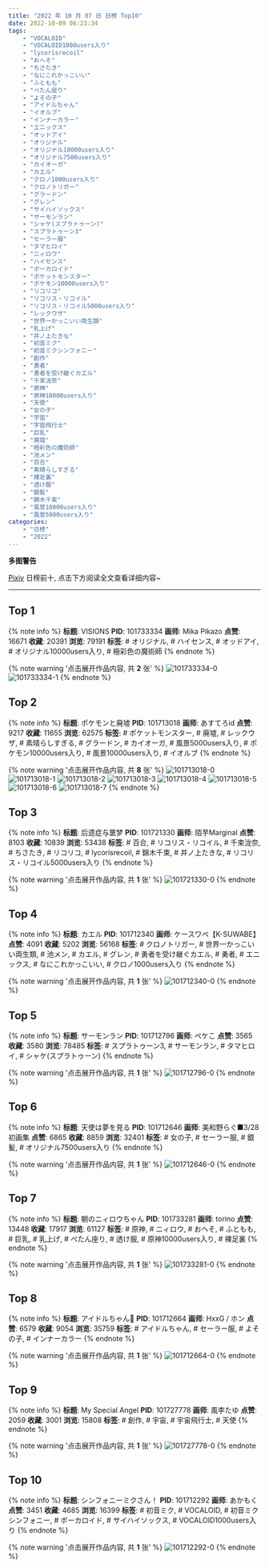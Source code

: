 ```yaml
---
title: "2022 年 10 月 07 日 日榜 Top10"
date: 2022-10-09 06:23:34
tags:
    - "VOCALOID"
    - "VOCALOID1000users入り"
    - "lycorisrecoil"
    - "おへそ"
    - "ちさたき"
    - "なにこれかっこいい"
    - "ふともも"
    - "ぺたん座り"
    - "よその子"
    - "アイドルちゃん"
    - "イオルブ"
    - "インナーカラー"
    - "エニックス"
    - "オッドアイ"
    - "オリジナル"
    - "オリジナル10000users入り"
    - "オリジナル7500users入り"
    - "カイオーガ"
    - "カエル"
    - "クロノ1000users入り"
    - "クロノトリガー"
    - "グラードン"
    - "グレン"
    - "サイハイソックス"
    - "サーモンラン"
    - "シャケ(スプラトゥーン)"
    - "スプラトゥーン3"
    - "セーラー服"
    - "タマヒロイ"
    - "ニィロウ"
    - "ハイセンス"
    - "ボーカロイド"
    - "ポケットモンスター"
    - "ポケモン10000users入り"
    - "リコリコ"
    - "リコリス・リコイル"
    - "リコリス・リコイル5000users入り"
    - "レックウザ"
    - "世界一かっこいい両生類"
    - "乳上げ"
    - "井ノ上たきな"
    - "初音ミク"
    - "初音ミクシンフォニー"
    - "創作"
    - "勇者"
    - "勇者を受け継ぐカエル"
    - "千束泷奈"
    - "原神"
    - "原神10000users入り"
    - "天使"
    - "女の子"
    - "宇宙"
    - "宇宙飛行士"
    - "巨乳"
    - "廃墟"
    - "極彩色の魔術師"
    - "池メン"
    - "百合"
    - "素晴らしすぎる"
    - "裸足裏"
    - "透け服"
    - "銀髪"
    - "錦木千束"
    - "風景10000users入り"
    - "風景5000users入り"
categories:
    - "日榜"
    - "2022"
---
```


<i class="fa fa-triangle-exclamation"></i>**多图警告**<i class="fa fa-triangle-exclamation"></i>

[Pixiv](https://www.pixiv.net/) 日榜前十, 点击下方阅读全文查看详细内容~

<!-- more -->

---

## Top 1

{% note info %}
**标题**: VISIONS
**PID**: 101733334 **画师**: Mika Pikazo
**点赞**: 16671 **收藏**: 20391 **浏览**: 79191
**标签**: # オリジナル, # ハイセンス, # オッドアイ, # オリジナル10000users入り, # 極彩色の魔術師
{% endnote %}

{% note warning '点击展开作品内容, 共 **2** 张' %}
![101733334-0](https://i.pixiv.re/img-original/img/2022/10/07/00/00/13/101733334_p0.png)
![101733334-1](https://i.pixiv.re/img-original/img/2022/10/07/00/00/13/101733334_p1.png)
{% endnote %}

## Top 2

{% note info %}
**标题**: ポケモンと廃墟
**PID**: 101713018 **画师**: あすてろid
**点赞**: 9217 **收藏**: 11655 **浏览**: 62575
**标签**: # ポケットモンスター, # 廃墟, # レックウザ, # 素晴らしすぎる, # グラードン, # カイオーガ, # 風景5000users入り, # ポケモン10000users入り, # 風景10000users入り, # イオルブ
{% endnote %}

{% note warning '点击展开作品内容, 共 **8** 张' %}
![101713018-0](https://i.pixiv.re/img-original/img/2022/10/06/00/19/01/101713018_p0.jpg)
![101713018-1](https://i.pixiv.re/img-original/img/2022/10/06/00/19/01/101713018_p1.jpg)
![101713018-2](https://i.pixiv.re/img-original/img/2022/10/06/00/19/01/101713018_p2.jpg)
![101713018-3](https://i.pixiv.re/img-original/img/2022/10/06/00/19/01/101713018_p3.jpg)
![101713018-4](https://i.pixiv.re/img-original/img/2022/10/06/00/19/01/101713018_p4.jpg)
![101713018-5](https://i.pixiv.re/img-original/img/2022/10/06/00/19/01/101713018_p5.jpg)
![101713018-6](https://i.pixiv.re/img-original/img/2022/10/06/00/19/01/101713018_p6.jpg)
![101713018-7](https://i.pixiv.re/img-original/img/2022/10/06/00/19/01/101713018_p7.jpg)
{% endnote %}

## Top 3

{% note info %}
**标题**: 后遗症与噩梦
**PID**: 101721330 **画师**: 陌芋Marginal
**点赞**: 8103 **收藏**: 10839 **浏览**: 53438
**标签**: # 百合, # リコリス・リコイル, # 千束泷奈, # ちさたき, # リコリコ, # lycorisrecoil, # 錦木千束, # 井ノ上たきな, # リコリス・リコイル5000users入り
{% endnote %}

{% note warning '点击展开作品内容, 共 **1** 张' %}
![101721330-0](https://i.pixiv.re/img-original/img/2022/10/06/13/25/27/101721330_p0.jpg)
{% endnote %}

## Top 4

{% note info %}
**标题**: カエル
**PID**: 101712340 **画师**: ケースワベ【K-SUWABE】
**点赞**: 4091 **收藏**: 5202 **浏览**: 56168
**标签**: # クロノトリガー, # 世界一かっこいい両生類, # 池メン, # カエル, # グレン, # 勇者を受け継ぐカエル, # 勇者, # エニックス, # なにこれかっこいい, # クロノ1000users入り
{% endnote %}

{% note warning '点击展开作品内容, 共 **1** 张' %}
![101712340-0](https://i.pixiv.re/img-original/img/2022/10/06/00/00/14/101712340_p0.jpg)
{% endnote %}

## Top 5

{% note info %}
**标题**: サーモンラン
**PID**: 101712796 **画师**: ペケこ
**点赞**: 3565 **收藏**: 3580 **浏览**: 78485
**标签**: # スプラトゥーン3, # サーモンラン, # タマヒロイ, # シャケ(スプラトゥーン)
{% endnote %}

{% note warning '点击展开作品内容, 共 **1** 张' %}
![101712796-0](https://i.pixiv.re/img-original/img/2022/10/06/00/11/47/101712796_p0.png)
{% endnote %}

## Top 6

{% note info %}
**标题**: 天使は夢を見る
**PID**: 101712646 **画师**: 美和野らぐ■3/28初画集
**点赞**: 6865 **收藏**: 8859 **浏览**: 32401
**标签**: # 女の子, # セーラー服, # 銀髪, # オリジナル7500users入り
{% endnote %}

{% note warning '点击展开作品内容, 共 **1** 张' %}
![101712646-0](https://i.pixiv.re/img-original/img/2022/10/06/00/07/56/101712646_p0.png)
{% endnote %}

## Top 7

{% note info %}
**标题**: 朝のニィロウちゃん
**PID**: 101733281 **画师**: torino
**点赞**: 13448 **收藏**: 17917 **浏览**: 61127
**标签**: # 原神, # ニィロウ, # おへそ, # ふともも, # 巨乳, # 乳上げ, # ぺたん座り, # 透け服, # 原神10000users入り, # 裸足裏
{% endnote %}

{% note warning '点击展开作品内容, 共 **1** 张' %}
![101733281-0](https://i.pixiv.re/img-original/img/2022/10/07/10/03/57/101733281_p0.jpg)
{% endnote %}

## Top 8

{% note info %}
**标题**: アイドルちゃん💌
**PID**: 101712664 **画师**: HxxG / ホン
**点赞**: 6579 **收藏**: 9054 **浏览**: 35759
**标签**: # アイドルちゃん, # セーラー服, # よその子, # インナーカラー
{% endnote %}

{% note warning '点击展开作品内容, 共 **1** 张' %}
![101712664-0](https://i.pixiv.re/img-original/img/2022/10/06/00/07/11/101712664_p0.png)
{% endnote %}

## Top 9

{% note info %}
**标题**: My Special Angel
**PID**: 101727778 **画师**: 風李たゆ
**点赞**: 2059 **收藏**: 3001 **浏览**: 15808
**标签**: # 創作, # 宇宙, # 宇宙飛行士, # 天使
{% endnote %}

{% note warning '点击展开作品内容, 共 **1** 张' %}
![101727778-0](https://i.pixiv.re/img-original/img/2022/10/06/20/25/58/101727778_p0.jpg)
{% endnote %}

## Top 10

{% note info %}
**标题**: シンフォニーミクさん！
**PID**: 101712292 **画师**: あかもく
**点赞**: 3451 **收藏**: 4685 **浏览**: 16399
**标签**: # 初音ミク, # VOCALOID, # 初音ミクシンフォニー, # ボーカロイド, # サイハイソックス, # VOCALOID1000users入り
{% endnote %}

{% note warning '点击展开作品内容, 共 **1** 张' %}
![101712292-0](https://i.pixiv.re/img-original/img/2022/10/06/00/00/08/101712292_p0.png)
{% endnote %}
